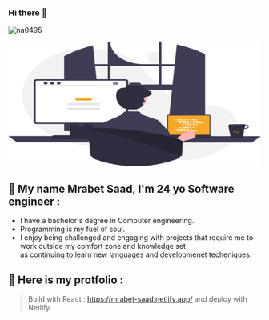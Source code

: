 ### Hi there :wave: 

<p align="left"> <img src="https://komarev.com/ghpvc/?username=na0495&label=Profile%20views&color=0e75b6&style=flat" alt="na0495" /> </p>


<img height="250" width="600" src="./cool.svg">

## :boy: My name Mrabet Saad, I'm 24 yo Software engineer :
- I have a bachelor's degree in Computer engineering.
- Programming is my fuel of soul.
- I enjoy being challenged and engaging with projects that require me to work outside my comfort zone and knowledge set <br>
  as continuing to learn new languages and developmenet techeniques.


## :bookmark_tabs: Here is my protfolio :
> Build with React :
https://mrabet-saad.netlify.app/
and deploy with Netlify.
